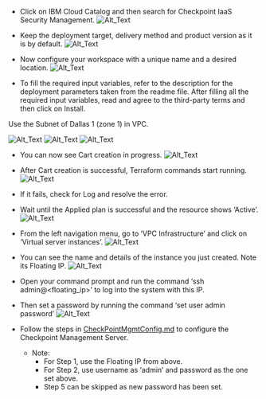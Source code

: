 ﻿- Click on IBM Cloud Catalog and then search for Checkpoint IaaS Security Management.
  ![Alt_Text](images/Picture_1.png)

- Keep the deployment target, delivery method and product version as it is by default.
 ![Alt_Text](images/Picture_2.png)

- Now configure your workspace with a unique name and a desired location.
   ![Alt_Text](images/Picture_3.png)

- To fill the required input variables, refer to the description for the deployment parameters taken from the readme file. After filling all the required input variables, read and agree to the third-party terms and then click on Install.

Use the Subnet of Dallas 1 (zone 1) in VPC. 

 ![Alt_Text](images/Picture_4.png)
 ![Alt_Text](images/Picture_5.png)
 ![Alt_Text](images/Picture_6.png)

- You can now see Cart creation in progress.
 ![Alt_Text](images/Picture_7.png)

- After Cart creation is successful, Terraform commands start running.
   ![Alt_Text](images/Picture_8.png)

- If it fails, check for Log and resolve the error. 
- Wait until the Applied plan is successful and the resource shows ‘Active’.
   ![Alt_Text](images/Picture_9.png)

- From the left navigation menu, go to ‘VPC Infrastructure’ and click on ‘Virtual server instances’.
![Alt_Text](images/Picture_10.png)

- You can see the name and details of the instance you just created. Note its Floating IP.
 ![Alt_Text](images/Picture_11.png)

- Open your command prompt and run the command ‘ssh admin@<floating\_ip>’ to log into the system with this IP. 
- Then set a password by running the command ‘set user admin password’
   ![Alt_Text](images/Picture_12.png)

- Follow the steps in [CheckPointMgmtConfig.md](https://github.ibm.com/orion/vnf-vpc-docs/blob/master/Vendors/CheckPoint/UIConfiguration/CheckPointMgmtConfig.md) to configure the Checkpoint Management Server.
  - Note:
    - For Step 1, use the Floating IP from above.
    - For Step 2, use username as ‘admin’ and password as the one set above.
    - Step 5 can be skipped as new password has been set.

